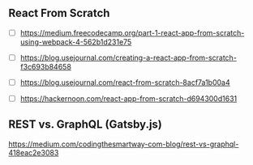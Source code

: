 


## React From Scratch
- [ ] https://medium.freecodecamp.org/part-1-react-app-from-scratch-using-webpack-4-562b1d231e75
- [ ] https://blog.usejournal.com/creating-a-react-app-from-scratch-f3c693b84658
- [ ] https://blog.usejournal.com/react-from-scratch-8acf7a1b00a4
- [ ] https://hackernoon.com/react-app-from-scratch-d694300d1631



## REST vs. GraphQL (Gatsby.js)
https://medium.com/codingthesmartway-com-blog/rest-vs-graphql-418eac2e3083
